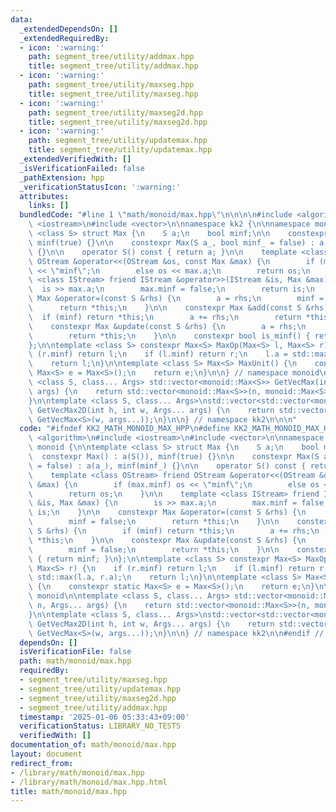 ```yaml
---
data:
  _extendedDependsOn: []
  _extendedRequiredBy:
  - icon: ':warning:'
    path: segment_tree/utility/addmax.hpp
    title: segment_tree/utility/addmax.hpp
  - icon: ':warning:'
    path: segment_tree/utility/maxseg.hpp
    title: segment_tree/utility/maxseg.hpp
  - icon: ':warning:'
    path: segment_tree/utility/maxseg2d.hpp
    title: segment_tree/utility/maxseg2d.hpp
  - icon: ':warning:'
    path: segment_tree/utility/updatemax.hpp
    title: segment_tree/utility/updatemax.hpp
  _extendedVerifiedWith: []
  _isVerificationFailed: false
  _pathExtension: hpp
  _verificationStatusIcon: ':warning:'
  attributes:
    links: []
  bundledCode: "#line 1 \"math/monoid/max.hpp\"\n\n\n\n#include <algorithm>\n#include\
    \ <iostream>\n#include <vector>\n\nnamespace kk2 {\n\nnamespace monoid {\n\ntemplate\
    \ <class S> struct Max {\n    S a;\n    bool minf;\n\n    constexpr Max() : a(S()),\
    \ minf(true) {}\n\n    constexpr Max(S a_, bool minf_ = false) : a(a_), minf(minf_)\
    \ {}\n\n    operator S() const { return a; }\n\n    template <class OStream> friend\
    \ OStream &operator<<(OStream &os, const Max &max) {\n        if (max.minf) os\
    \ << \"minf\";\n        else os << max.a;\n        return os;\n    }\n\n    template\
    \ <class IStream> friend IStream &operator>>(IStream &is, Max &max) {\n      \
    \  is >> max.a;\n        max.minf = false;\n        return is;\n    }\n\n    constexpr\
    \ Max &operator=(const S &rhs) {\n        a = rhs;\n        minf = false;\n  \
    \      return *this;\n    }\n\n    constexpr Max &add(const S &rhs) {\n      \
    \  if (minf) return *this;\n        a += rhs;\n        return *this;\n    }\n\n\
    \    constexpr Max &update(const S &rhs) {\n        a = rhs;\n        minf = false;\n\
    \        return *this;\n    }\n\n    constexpr bool is_minf() { return minf; }\n\
    };\n\ntemplate <class S> constexpr Max<S> MaxOp(Max<S> l, Max<S> r) {\n    if\
    \ (r.minf) return l;\n    if (l.minf) return r;\n    l.a = std::max(l.a, r.a);\n\
    \    return l;\n}\n\ntemplate <class S> Max<S> MaxUnit() {\n    constexpr static\
    \ Max<S> e = Max<S>();\n    return e;\n}\n\n} // namespace monoid\n\ntemplate\
    \ <class S, class... Args> std::vector<monoid::Max<S>> GetVecMax(int n, Args...\
    \ args) {\n    return std::vector<monoid::Max<S>>(n, monoid::Max<S>(args...));\n\
    }\n\ntemplate <class S, class... Args>\nstd::vector<std::vector<monoid::Max<S>>>\
    \ GetVecMax2D(int h, int w, Args... args) {\n    return std::vector<std::vector<monoid::Max<S>>>(h,\
    \ GetVecMax<S>(w, args...));\n}\n\n} // namespace kk2\n\n\n"
  code: "#ifndef KK2_MATH_MONOID_MAX_HPP\n#define KK2_MATH_MONOID_MAX_HPP 1\n\n#include\
    \ <algorithm>\n#include <iostream>\n#include <vector>\n\nnamespace kk2 {\n\nnamespace\
    \ monoid {\n\ntemplate <class S> struct Max {\n    S a;\n    bool minf;\n\n  \
    \  constexpr Max() : a(S()), minf(true) {}\n\n    constexpr Max(S a_, bool minf_\
    \ = false) : a(a_), minf(minf_) {}\n\n    operator S() const { return a; }\n\n\
    \    template <class OStream> friend OStream &operator<<(OStream &os, const Max\
    \ &max) {\n        if (max.minf) os << \"minf\";\n        else os << max.a;\n\
    \        return os;\n    }\n\n    template <class IStream> friend IStream &operator>>(IStream\
    \ &is, Max &max) {\n        is >> max.a;\n        max.minf = false;\n        return\
    \ is;\n    }\n\n    constexpr Max &operator=(const S &rhs) {\n        a = rhs;\n\
    \        minf = false;\n        return *this;\n    }\n\n    constexpr Max &add(const\
    \ S &rhs) {\n        if (minf) return *this;\n        a += rhs;\n        return\
    \ *this;\n    }\n\n    constexpr Max &update(const S &rhs) {\n        a = rhs;\n\
    \        minf = false;\n        return *this;\n    }\n\n    constexpr bool is_minf()\
    \ { return minf; }\n};\n\ntemplate <class S> constexpr Max<S> MaxOp(Max<S> l,\
    \ Max<S> r) {\n    if (r.minf) return l;\n    if (l.minf) return r;\n    l.a =\
    \ std::max(l.a, r.a);\n    return l;\n}\n\ntemplate <class S> Max<S> MaxUnit()\
    \ {\n    constexpr static Max<S> e = Max<S>();\n    return e;\n}\n\n} // namespace\
    \ monoid\n\ntemplate <class S, class... Args> std::vector<monoid::Max<S>> GetVecMax(int\
    \ n, Args... args) {\n    return std::vector<monoid::Max<S>>(n, monoid::Max<S>(args...));\n\
    }\n\ntemplate <class S, class... Args>\nstd::vector<std::vector<monoid::Max<S>>>\
    \ GetVecMax2D(int h, int w, Args... args) {\n    return std::vector<std::vector<monoid::Max<S>>>(h,\
    \ GetVecMax<S>(w, args...));\n}\n\n} // namespace kk2\n\n#endif // MATH_MONOID_MAX_H\n"
  dependsOn: []
  isVerificationFile: false
  path: math/monoid/max.hpp
  requiredBy:
  - segment_tree/utility/maxseg.hpp
  - segment_tree/utility/updatemax.hpp
  - segment_tree/utility/maxseg2d.hpp
  - segment_tree/utility/addmax.hpp
  timestamp: '2025-01-06 05:33:43+09:00'
  verificationStatus: LIBRARY_NO_TESTS
  verifiedWith: []
documentation_of: math/monoid/max.hpp
layout: document
redirect_from:
- /library/math/monoid/max.hpp
- /library/math/monoid/max.hpp.html
title: math/monoid/max.hpp
---
```

